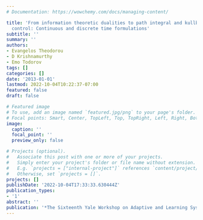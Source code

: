 ```yaml
---
# Documentation: https://wowchemy.com/docs/managing-content/

title: 'From information theoretic dualities to path integral and kullback-leibler
  control: Continuous and discrete time formulations'
subtitle: ''
summary: ''
authors:
- Evangelos Theodorou
- D Krishnamurthy
- Emo Todorov
tags: []
categories: []
date: '2013-01-01'
lastmod: 2022-10-04T10:22:37-07:00
featured: false
draft: false

# Featured image
# To use, add an image named `featured.jpg/png` to your page's folder.
# Focal points: Smart, Center, TopLeft, Top, TopRight, Left, Right, BottomLeft, Bottom, BottomRight.
image:
  caption: ''
  focal_point: ''
  preview_only: false

# Projects (optional).
#   Associate this post with one or more of your projects.
#   Simply enter your project's folder or file name without extension.
#   E.g. `projects = ["internal-project"]` references `content/project/deep-learning/index.md`.
#   Otherwise, set `projects = []`.
projects: []
publishDate: '2022-10-04T17:33:33.630444Z'
publication_types:
- '1'
abstract: ''
publication: '*The Sixteenth Yale Workshop on Adaptive and Learning Systems*'
---
```

